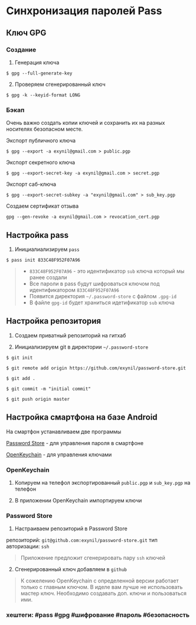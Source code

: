 # Синхронизация паролей Pass

## Ключ GPG

### Создание

1. Генерация ключа
~~~~
$ gpg --full-generate-key
~~~~

2. Проверяем сгенерированный ключ
~~~~
$ gpg -k --keyid-format LONG
~~~~

###  Бэкап

Очень важно создать копии ключей и сохранить их на разных носителях безопасном месте.

Экспорт публичного ключа
~~~~
$ gpg --export -a exynil@gmail.com > public.pgp
~~~~

Экспорт секретного ключа
~~~~
$ gpg --export-secret-key -a exynil@gmail.com > secret.pgp
~~~~

Экспорт саб-ключа
~~~~
$ gpg --export-secret-subkey -a "exynil@gmail.com" > sub_key.pgp
~~~~

Создаем сертификат отзыва
~~~~
gpg --gen-revoke -a exynil@gmail.com > revocation_cert.pgp
~~~~

## Настройка pass

1. Инициалиализируем `pass`

~~~~
$ pass init 833C48F952F07A96
~~~~

> - `833C48F952F07A96` - это идентификатор `sub` ключа который мы ранее создали
> - Все пароли  в pass будут шифроваться ключом под идентификатором `833C48F952F07A96`
> - Появится директория `~/.password-store` с файлом `.gpg-id`
> - В файле `gpg-id` будет храниться идетификатор `sub` ключа


## Настройка репозитория

1. Создаем приватный репозиторий на гитхаб

2. Инициализируем git в директории  `~/.password-store`

~~~
$ git init
~~~

~~~~
$ git remote add origin https://github.com/exynil/password-store.git
~~~~

~~~~
$ git add .
~~~~

~~~~
$ git commit -m "initial commit"
~~~~

~~~~
$ git push origin master
~~~~

## Настройка смартфона на базе Android

На смартфон устанавливаем две программы

[Password Store](https://f-droid.org/en/packages/dev.msfjarvis.aps/) - для управления пароля в смартфоне

[OpenKeychain](https://f-droid.org/en/packages/org.sufficientlysecure.keychain/) - для управления ключами

### OpenKeychain

1. Копируем на телефол экспортированный `public.pgp` и `sub_key.pgp` на телефон

2. В приложении OpenKeychain импортируем ключи

###  Password Store

1. Настраиваем репозиторий в Password Store

репозиторий: `git@github.com:exynil/password-store.git`
тип авторизации: `ssh`

> Приложение предложит сгенерировать пару `ssh` ключей

2. Сгенерированный ключ добавляем в `github`


> К сожелению OpenKeychain с определенной версии работает только с главным ключом.
> В иделе вам лучше не использовать мастер ключ. Необходимо создавать доп. ключи и пользоваться ими.

### хештеги:  #pass #gpg #шифрование  #пароль #безопасность